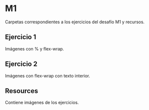# M1
Carpetas correspondientes a los ejercicios del desafío M1 y recursos.
## Ejercicio 1
Imágenes con % y flex-wrap.
## Ejercicio 2
Imágenes con flex-wrap con texto interior.
## Resources
Contiene imágenes de los ejercicios.
